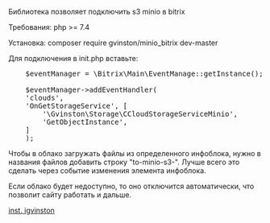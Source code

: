 Библиотека позволяет подключить s3 minio в bitrix

Требования:
php >= 7.4

Установка:
composer require gvinston/minio_bitrix dev-master

Для подключения в init.php вставьте:
<pre>
    $eventManager = \Bitrix\Main\EventManage::getInstance();
    
    $eventManager->addEventHandler(
    'clouds',
    'OnGetStorageService', [
        '\Gvinston\Storage\CCloudStorageServiceMinio',
        'GetObjectInstance',
    ]
    );
</pre>

Чтобы в облако загружать файлы из определенного инфоблока, нужно в названия файлов
добавить строку "to-minio-s3-". Лучше всего это сделать через событие изменения элемента инфоблока.

Если облако будет недоступно, то оно отключится автоматически, что позволит сайту работать и дальше.

<p>
    <a href="https://www.instagram.com/igvinston/">inst. igvinston</a>
</p>
 